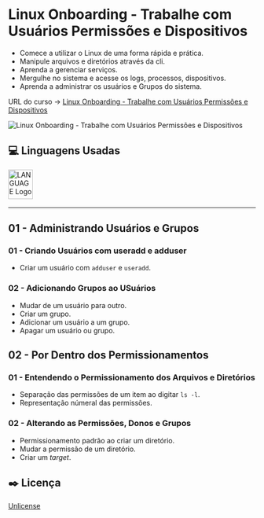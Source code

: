 # Linux Onboarding - Trabalhe com Usuários Permissões e Dispositivos

* Comece a utilizar o Linux de uma forma rápida e prática.
* Manipule arquivos e diretórios através da cli.
* Aprenda a gerenciar serviços.
* Mergulhe no sistema e acesse os logs, processos, dispositivos.
* Aprenda a administrar os usuários e Grupos do sistema.

URL do curso -> [Linux Onboarding - Trabalhe com Usuários Permissões e Dispositivos](https://cursos.alura.com.br/course/linux-onboarding-usuarios-permissoes-dispositivos)

![Linux Onboarding - Trabalhe com Usuários Permissões e Dispositivos](https://alura.com.br/assets/api/share/curso-linux-onboarding-usuarios-permissoes-dispositivos.png)

## :computer: Linguagens Usadas
<div>
    <img alt='LANGUAGE Logo' height='60' width='50' src='https://raw.githubusercontent.com/get-icon/geticon/fc0f660daee147afb4a56c64e12bde6486b73e39/icons/linux-tux.svg' />&nbsp;
</div>

***

## 01 - Administrando Usuários e Grupos

### 01 - Criando Usuários com useradd e adduser
* Criar um usuário com `adduser` e `useradd`.

### 02 - Adicionando Grupos ao USuários
* Mudar de um usuário para outro.
* Criar um grupo.
* Adicionar um usuário a um grupo.
* Apagar um usuário ou grupo.

## 02 - Por Dentro dos Permissionamentos

### 01 - Entendendo o Permissionamento dos Arquivos e Diretórios
* Separação das permissões de um item ao digitar `ls -l`.
* Representação númeral das permissões.

### 02 - Alterando as Permissões, Donos e Grupos
* Permissionamento padrão ao criar um diretório.
* Mudar a permissão de um diretório.
* Criar um *target*.

## :black_nib: Licença
[Unlicense](https://unlicense.org)